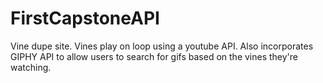 # FirstCapstoneAPI
Vine dupe site. Vines play on loop using a youtube API. Also incorporates GIPHY API to allow users to search for gifs based on the vines they're watching.  
